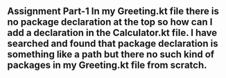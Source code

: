 Assignment Part-1
In my Greeting.kt file there is no package declaration at the top so how can I add a declaration in the Calculator.kt file.
I have searched and found that package declaration is something like a path but there no such kind of packages in my Greeting.kt file from scratch.
---------------------------------------------------------------------------------------------------------------------------------------------------

